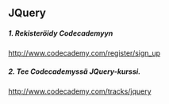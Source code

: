 ## JQuery

##### 1. Rekisteröidy Codecademyyn
http://www.codecademy.com/register/sign_up

##### 2. Tee Codecademyssä JQuery-kurssi.
http://www.codecademy.com/tracks/jquery
